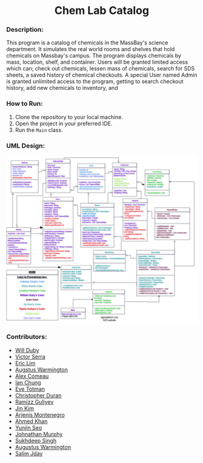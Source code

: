 <h1 align="center">Chem Lab Catalog</h1>

### Description:

This program is a catalog of chemicals in the MassBay's science department.
It simulates the real world rooms and shelves that hold chemicals on Massbay's campus.
The program displays chemicals by mass, location, shelf, and container.
Users will be granted limited access which can; check out chemicals, lessen mass of chemicals,
search for SDS sheets, a saved history of chemical checkouts. A special User named Admin
is granted unlimited access to the program, getting to search checkout history, add new chemicals to inventory,
and

### How to Run:

1. Clone the repository to your local machine.
2. Open the project in your preferred IDE.
3. Run the `Main` class.

### UML Design:

<img src="https://github.com/DubyD/ChemLabProg/blob/master/UML/combination_UML.jpg" width="800">

### Contributors:

- [Will Duby](https://github.com/DubyD)
- [Victor Serra](https://github.com/vserra3192)
- [Eric Lim](https://github.com/PieTw3lve)
- [Augstus Warmington](https://github.com/guswarmington)
- [Alex Comeau](https://github.com/Alexm622)
- [Ian Chung](https://github.com/2annnnnnnn)
- [Eve Totman](https://github.com/Eevie1421)
- [Christopher Duran](https://github.com/Vrypel)
- [Ramizz Guliyev](https://github.com/RamizzGuliyev)
- [Jin Kim](https://github.com/noblesj)
- [Arjenis Montenegro](https://github.com/Amontenegro20)
- [Ahmed Khan](https://github.com/ahmkhn)
- [Yunjin Seo](https://github.com/yunjinseo)
- [Johnathan Murphy](https://github.com/RealJonMurphOfficial)
- [Sukhdeep Singh](https://github.com/sukhdeepsingtoor7)
- [Augustus Warmington](https://github.com/guswarmington)
- [Salim Jday](https://github.com/SalimJday)
